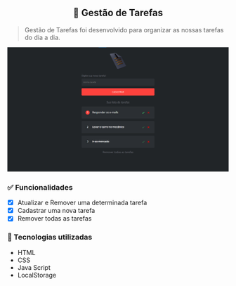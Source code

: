 <h2 align="center">📝 Gestão de Tarefas</h2>

> Gestão de Tarefas foi desenvolvido para organizar as nossas tarefas do dia a dia.

![](https://raw.githubusercontent.com/gabrielronny/gestao-de-tarefas/main/img/print_gestao_tarefas.png)

### :white_check_mark: Funcionalidades

- [x] Atualizar e Remover uma determinada tarefa
- [x] Cadastrar uma nova tarefa
- [x] Remover todas as tarefas

### :wrench: Tecnologias utilizadas
* HTML
* CSS
* Java Script
* LocalStorage 
